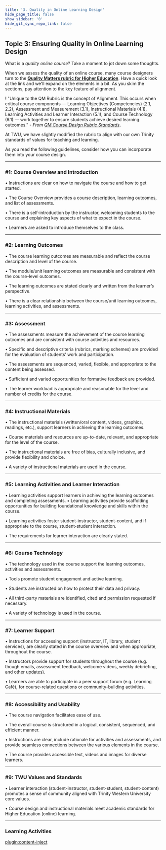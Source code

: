 ```yaml
---
title: '3. Quality in Online Learning Design'
hide_page_title: false
show_sidebar: '0'
hide_git_sync_repo_link: false
---
```

## Topic 3: Ensuring Quality in Online Learning Design

What is a *quality online course*?  Take a moment to jot down some thoughts.


When we assess the quality of an online course, many course designers turn to the **[Quality Matters rubric for Higher Education](https://www.qualitymatters.org/sites/default/files/PDFs/StandardsfromtheQMHigherEducationRubric.pdf)**.  Have a quick look at the link and we'll expand on the elements in a bit.  As you skim the sections, pay attention to the key feature of alignment.

! "Unique to the QM Rubric is the concept of Alignment. This occurs when critical course components — Learning Objectives (Competencies) (2.1, 2.2), Assessment and Measurement (3.1), Instructional Materials (4.1), Learning Activities and Learner Interaction (5.1), and Course Technology (6.1) — work together to ensure students achieve desired learning outcomes." - *From [QM Course Design Rubric Standards](https://www.qualitymatters.org/qa-resources/rubric-standards/higher-ed-rubric)*.

At TWU, we have slightly modified the rubric to align with our own Trinity standards of values for teaching and learning.

As you read the following guidelines, consider how you can incorporate them into your course design.

---
### #1: Course Overview and Introduction
•	Instructions are clear on how to navigate the course and how to get started.

•	The Course Overview provides a course description, learning outcomes, and list of assessments.

•	There is a self-introduction by the instructor, welcoming students to the course and explaining key aspects of what to expect in the course.

•	Learners are asked to introduce themselves to the class.

---
### #2: Learning Outcomes
•	The course learning outcomes are measurable and reflect the course description and level of the course.

•	The module/unit learning outcomes are measurable and consistent with the course-level outcomes.

•	The learning outcomes are stated clearly and written from the learner’s perspective.

•	There is a clear relationship between the course/unit learning outcomes, learning activities, and assessments.

---
### #3: Assessment
•	The assessments measure the achievement of the course learning outcomes and are consistent with course activities and resources.

•	Specific and descriptive criteria (rubrics, marking schemes) are provided for the evaluation of students’ work and participation.

•	The assessments are sequenced, varied, flexible, and appropriate to the content being assessed.

•	Sufficient and varied opportunities for formative feedback are provided.

•	The learner workload is appropriate and reasonable for the level and number of credits for the course.

---
### #4: Instructional Materials
•	The instructional materials (written/oral content, videos, graphics, readings, etc.), support learners in achieving the learning outcomes.

•	Course materials and resources are up-to-date, relevant, and appropriate for the level of the course.

•	The instructional materials are free of bias, culturally inclusive, and provide flexibility and choice.

•	A variety of instructional materials are used in the course.

---
### #5: Learning Activities and Learner  Interaction
•	Learning activities support learners in achieving the learning outcomes and completing assessments.
•	Learning activities provide scaffolding opportunities for building foundational knowledge and skills within the course.

•	Learning activities foster student-instructor, student-content, and if appropriate to the course, student-student interaction.

•	The requirements for learner interaction are clearly stated.

---
### #6: Course Technology
•	The technology used in the course support the learning outcomes, activities and assessments.

•	Tools promote student engagement and active learning.

•	Students are instructed on how to protect their data and privacy.

•	All third-party materials are identified, cited and permission requested if necessary.

•	A variety of technology is used in the course.

---
### #7: Learner Support
•	Instructions for accessing support (instructor, IT, library, student services), are clearly stated in the course overview and when appropriate, throughout the course.

•	Instructors provide support for students throughout the course (e.g. though emails, assessment feedback, welcome videos, weekly debriefing, and other updates).

•	Learners are able to participate in a peer support forum (e.g. Learning Café), for course-related questions or community-building activities.

---
### #8: Accessibility and Usability
•	The course navigation facilitates ease of use.

•	The overall course is structured in a logical, consistent, sequenced, and efficient manner.

•	Instructions are clear, include rationale for activities and assessments, and provide seamless connections between the various elements in the course.

•	The course provides accessible text, videos and images for diverse learners.

---
### #9: TWU Values and Standards
•	Learner interaction (student-instructor, student-student, student-content) promotes a sense of community aligned with Trinity Western University core values.

•	Course design and instructional materials meet academic standards for Higher Education (online) learning.

---

### Learning Activities
[plugin:content-inject](../_2-8)
